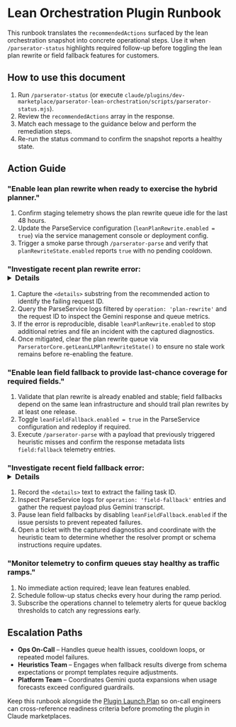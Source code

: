 # Lean Orchestration Plugin Runbook

This runbook translates the `recommendedActions` surfaced by the lean orchestration snapshot
into concrete operational steps. Use it when `/parserator-status` highlights required follow-up
before toggling the lean plan rewrite or field fallback features for customers.

## How to use this document
1. Run `/parserator-status` (or execute `claude/plugins/dev-marketplace/parserator-lean-orchestration/scripts/parserator-status.mjs`).
2. Review the `recommendedActions` array in the response.
3. Match each message to the guidance below and perform the remediation steps.
4. Re-run the status command to confirm the snapshot reports a healthy state.

## Action Guide

### "Enable lean plan rewrite when ready to exercise the hybrid planner."
1. Confirm staging telemetry shows the plan rewrite queue idle for the last 48 hours.
2. Update the ParseService configuration (`leanPlanRewrite.enabled = true`) via the service
   management console or deployment config.
3. Trigger a smoke parse through `/parserator-parse` and verify that `planRewriteState.enabled`
   reports `true` with no pending cooldown.

### "Investigate recent plan rewrite error: <details>"
1. Capture the `<details>` substring from the recommended action to identify the failing request ID.
2. Query the ParseService logs filtered by `operation: 'plan-rewrite'` and the request ID to
   inspect the Gemini response and queue metrics.
3. If the error is reproducible, disable `leanPlanRewrite.enabled` to stop additional retries and
   file an incident with the captured diagnostics.
4. Once mitigated, clear the plan rewrite queue via `ParseratorCore.getLeanLLMPlanRewriteState()`
   to ensure no stale work remains before re-enabling the feature.

### "Enable lean field fallback to provide last-chance coverage for required fields."
1. Validate that plan rewrite is already enabled and stable; field fallbacks depend on the same
   lean infrastructure and should trail plan rewrites by at least one release.
2. Toggle `leanFieldFallback.enabled = true` in the ParseService configuration and redeploy if
   required.
3. Execute `/parserator-parse` with a payload that previously triggered heuristic misses and
   confirm the response metadata lists `field:fallback` telemetry entries.

### "Investigate recent field fallback error: <details>"
1. Record the `<details>` text to extract the failing task ID.
2. Inspect ParseService logs for `operation: 'field-fallback'` entries and gather the request
   payload plus Gemini transcript.
3. Pause lean field fallbacks by disabling `leanFieldFallback.enabled` if the issue persists to
   prevent repeated failures.
4. Open a ticket with the captured diagnostics and coordinate with the heuristic team to determine
   whether the resolver prompt or schema instructions require updates.

### "Monitor telemetry to confirm queues stay healthy as traffic ramps."
1. No immediate action required; leave lean features enabled.
2. Schedule follow-up status checks every hour during the ramp period.
3. Subscribe the operations channel to telemetry alerts for queue backlog thresholds to catch any
   regressions early.

## Escalation Paths
- **Ops On-Call** – Handles queue health issues, cooldown loops, or repeated model failures.
- **Heuristics Team** – Engages when fallback results diverge from schema expectations or prompt
  templates require adjustments.
- **Platform Team** – Coordinates Gemini quota expansions when usage forecasts exceed configured
  guardrails.

Keep this runbook alongside the [Plugin Launch Plan](PLUGIN_LAUNCH_PLAN.md) so on-call engineers
can cross-reference readiness criteria before promoting the plugin in Claude marketplaces.
